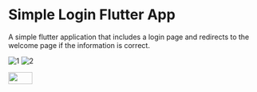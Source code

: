 # Simple Login Flutter App
A simple flutter application that includes a login page and redirects to the welcome page if the information is correct.

![1](https://user-images.githubusercontent.com/56589369/87324873-649c6400-c539-11ea-9a92-168487bc0e93.png)
![2](https://user-images.githubusercontent.com/56589369/87324891-6bc37200-c539-11ea-90ea-017ef51d222b.png)

<img src=https://user-images.githubusercontent.com/56589369/87324873-649c6400-c539-11ea-9a92-168487bc0e93.png height="24" width="48">

